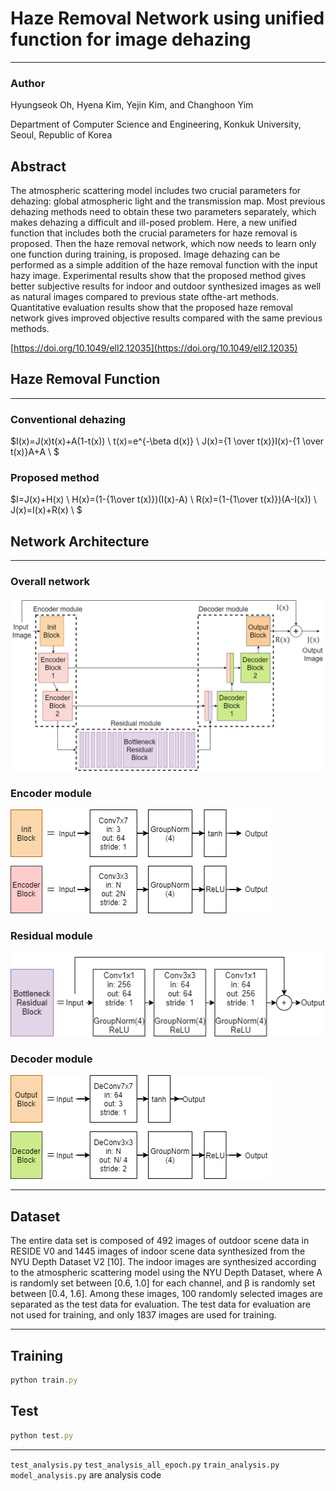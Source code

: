 # Haze Removal Network using unified function for image dehazing

---

### Author

Hyungseok Oh, Hyena Kim, Yejin Kim, and Changhoon Yim

Department of Computer Science and Engineering, Konkuk University, Seoul, Republic of Korea

## Abstract

The atmospheric scattering model includes two crucial parameters for dehazing: global atmospheric light and the transmission map. Most previous dehazing methods need to obtain these two parameters separately, which makes dehazing a difficult and ill-posed problem. Here, a new unified function that includes both the crucial parameters for haze removal is proposed. Then the haze removal network, which now needs to learn only one function during training, is proposed. Image dehazing can be performed as a simple addition of the haze removal function with the input hazy image. Experimental results show that the proposed method gives better subjective results for indoor and outdoor synthesized images as well as natural images compared to previous state ofthe-art methods. Quantitative evaluation results show that the proposed haze removal network gives improved objective results compared with the same previous methods.

[https://doi.org/10.1049/ell2.12035](https://doi.org/10.1049/ell2.12035)

## Haze Removal Function

---

### Conventional dehazing

$I(x)=J(x)t(x)+A(1-t(x)) \\
t(x)=e^{-\beta d(x)} \\
J(x)={1 \over t(x)}I(x)-{1 \over t(x)}A+A \\
$

### Proposed method

$I=J(x)+H(x) \\
H(x)=(1-{1\over t(x)})(I(x)-A) \\
R(x)=(1-{1\over t(x)})(A-I(x)) \\
J(x)=I(x)+R(x) \\
$

## Network Architecture

---

### Overall network

![./figures/fig1.png](./figures/fig1.png)

### Encoder module

![./figures/fig.2.png](./figures/fig.2.png)

### Residual module

![./figures/fig.3.png](./figures/fig.3.png)

### Decoder module

![./figures/fig.4.png](./figures/fig.4.png)

---

## Dataset

The entire data set is composed of 492 images of outdoor scene data in RESIDE V0 and 1445 images of indoor scene data synthesized from the NYU Depth Dataset V2 [10]. The indoor images are synthesized according to the atmospheric scattering model using the NYU Depth Dataset, where A is randomly set between [0.6, 1.0] for each channel, and β is randomly set between [0.4, 1.6]. Among these images, 100 randomly selected images are separated as the test data for evaluation. The test data for evaluation are not used for training, and only 1837 images are used for training.

---

## Training

```jsx
python train.py
```

## Test

```jsx
python test.py
```

---

`test_analysis.py` `test_analysis_all_epoch.py` `train_analysis.py` `model_analysis.py` are analysis code